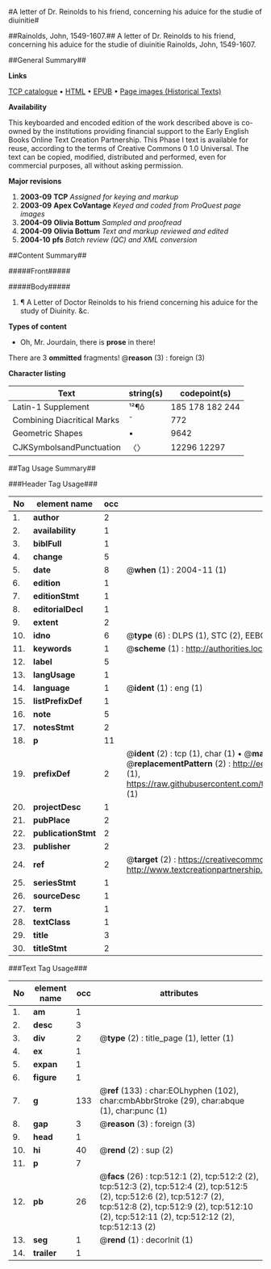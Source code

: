 #A letter of Dr. Reinolds to his friend, concerning his aduice for the studie of diuinitie#

##Rainolds, John, 1549-1607.##
A letter of Dr. Reinolds to his friend, concerning his aduice for the studie of diuinitie
Rainolds, John, 1549-1607.

##General Summary##

**Links**

[TCP catalogue](http://www.ota.ox.ac.uk/tcp/)  • 
[HTML](http://tei.it.ox.ac.uk/tcp/Texts-HTML/free/A10/A10328.html)  • 
[EPUB](http://tei.it.ox.ac.uk/tcp/Texts-EPUB/free/A10/A10328.epub) • 
[Page images (Historical Texts)](https://data.historicaltexts.jisc.ac.uk/view?pubId=eebo-99836253e&pageId=eebo-99836253e-512-1)

**Availability**

This keyboarded and encoded edition of the
	       work described above is co-owned by the institutions
	       providing financial support to the Early English Books
	       Online Text Creation Partnership. This Phase I text is
	       available for reuse, according to the terms of Creative
	       Commons 0 1.0 Universal. The text can be copied,
	       modified, distributed and performed, even for
	       commercial purposes, all without asking permission.

**Major revisions**

1. __2003-09__ __TCP__ *Assigned for keying and markup*
1. __2003-09__ __Apex CoVantage__ *Keyed and coded from ProQuest page images*
1. __2004-09__ __Olivia Bottum__ *Sampled and proofread*
1. __2004-09__ __Olivia Bottum__ *Text and markup reviewed and edited*
1. __2004-10__ __pfs__ *Batch review (QC) and XML conversion*

##Content Summary##

#####Front#####

#####Body#####

1. ¶ A Letter of Doctor Reinolds to his friend concerning his aduice for the study of Diuinity. &c.

**Types of content**

  * Oh, Mr. Jourdain, there is **prose** in there!

There are 3 **ommitted** fragments! 
 @__reason__ (3) : foreign (3)

**Character listing**


|Text|string(s)|codepoint(s)|
|---|---|---|
|Latin-1 Supplement|¹²¶ô|185 178 182 244|
|Combining             Diacritical Marks|̄|772|
|Geometric Shapes|▪|9642|
|CJKSymbolsandPunctuation|〈〉|12296 12297|

##Tag Usage Summary##

###Header Tag Usage###

|No|element name|occ|attributes|
|---|---|---|---|
|1.|__author__|2||
|2.|__availability__|1||
|3.|__biblFull__|1||
|4.|__change__|5||
|5.|__date__|8| @__when__ (1) : 2004-11 (1)|
|6.|__edition__|1||
|7.|__editionStmt__|1||
|8.|__editorialDecl__|1||
|9.|__extent__|2||
|10.|__idno__|6| @__type__ (6) : DLPS (1), STC (2), EEBO-CITATION (1), PROQUEST (1), VID (1)|
|11.|__keywords__|1| @__scheme__ (1) : http://authorities.loc.gov/ (1)|
|12.|__label__|5||
|13.|__langUsage__|1||
|14.|__language__|1| @__ident__ (1) : eng (1)|
|15.|__listPrefixDef__|1||
|16.|__note__|5||
|17.|__notesStmt__|2||
|18.|__p__|11||
|19.|__prefixDef__|2| @__ident__ (2) : tcp (1), char (1)  •  @__matchPattern__ (2) : ([0-9\-]+):([0-9IVX]+) (1), (.+) (1)  •  @__replacementPattern__ (2) : http://eebo.chadwyck.com/downloadtiff?vid=$1&page=$2 (1), https://raw.githubusercontent.com/textcreationpartnership/Texts/master/tcpchars.xml#$1 (1)|
|20.|__projectDesc__|1||
|21.|__pubPlace__|2||
|22.|__publicationStmt__|2||
|23.|__publisher__|2||
|24.|__ref__|2| @__target__ (2) : https://creativecommons.org/publicdomain/zero/1.0/ (1), http://www.textcreationpartnership.org/docs/. (1)|
|25.|__seriesStmt__|1||
|26.|__sourceDesc__|1||
|27.|__term__|1||
|28.|__textClass__|1||
|29.|__title__|3||
|30.|__titleStmt__|2||


###Text Tag Usage###

|No|element name|occ|attributes|
|---|---|---|---|
|1.|__am__|1||
|2.|__desc__|3||
|3.|__div__|2| @__type__ (2) : title_page (1), letter (1)|
|4.|__ex__|1||
|5.|__expan__|1||
|6.|__figure__|1||
|7.|__g__|133| @__ref__ (133) : char:EOLhyphen (102), char:cmbAbbrStroke (29), char:abque (1), char:punc (1)|
|8.|__gap__|3| @__reason__ (3) : foreign (3)|
|9.|__head__|1||
|10.|__hi__|40| @__rend__ (2) : sup (2)|
|11.|__p__|7||
|12.|__pb__|26| @__facs__ (26) : tcp:512:1 (2), tcp:512:2 (2), tcp:512:3 (2), tcp:512:4 (2), tcp:512:5 (2), tcp:512:6 (2), tcp:512:7 (2), tcp:512:8 (2), tcp:512:9 (2), tcp:512:10 (2), tcp:512:11 (2), tcp:512:12 (2), tcp:512:13 (2)|
|13.|__seg__|1| @__rend__ (1) : decorInit (1)|
|14.|__trailer__|1||
